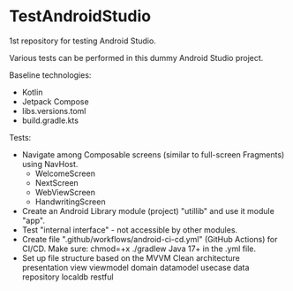 # TestAndroidStudio
1st repository for testing Android Studio.

Various tests can be performed in this dummy Android Studio project.

Baseline technologies:
- Kotlin
- Jetpack Compose
- libs.versions.toml
- build.gradle.kts

Tests:
- Navigate among Composable screens (similar to full-screen Fragments) using NavHost.
    - WelcomeScreen
    - NextScreen
    - WebViewScreen
    - HandwritingScreen
- Create an Android Library module (project) "utillib" and use it module "app".
- Test "internal interface" - not accessible by other modules.
- Create file ".github/workflows/android-ci-cd.yml" (GitHub Actions) for CI/CD. Make sure: 
    chmod=+x ./gradlew
    Java 17+ in the .yml file.
- Set up file structure based on the MVVM Clean architecture
    presentation
        view
        viewmodel
    domain
        datamodel
        usecase
    data
        repository
        localdb
        restful
        
     

